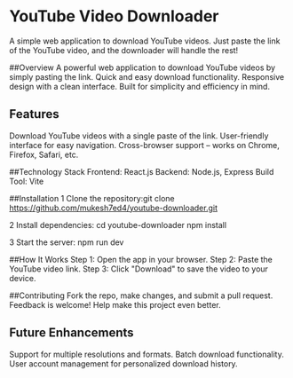 # YouTube Video Downloader

A simple web application to download YouTube videos. Just paste the link of the YouTube video, and the downloader will handle the rest!


##Overview
A powerful web application to download YouTube videos by simply pasting the link.
Quick and easy download functionality.
Responsive design with a clean interface.
Built for simplicity and efficiency in mind.

## Features
Download YouTube videos with a single paste of the link.
User-friendly interface for easy navigation.
Cross-browser support – works on Chrome, Firefox, Safari, etc.

##Technology Stack
Frontend: React.js
Backend: Node.js, Express
Build Tool: Vite

##Installation
1 Clone the repository:git clone https://github.com/mukesh7ed4/youtube-downloader.git

2 Install dependencies:
cd youtube-downloader
npm install

3 Start the server:
npm run dev

##How It Works
Step 1: Open the app in your browser.
Step 2: Paste the YouTube video link.
Step 3: Click "Download" to save the video to your device.

##Contributing
Fork the repo, make changes, and submit a pull request.
Feedback is welcome! Help make this project even better.

## Future Enhancements
Support for multiple resolutions and formats.
Batch download functionality.
User account management for personalized download history.







